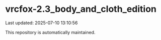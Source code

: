 # vrcfox-2.3_body_and_cloth_edition

Last updated: 2025-07-10 13:10:56

This repository is automatically maintained.
